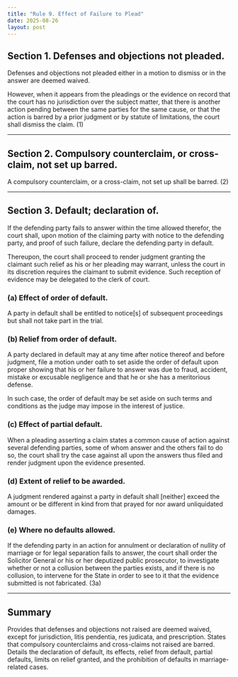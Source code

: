 ```yaml
---
title: "Rule 9. Effect of Failure to Plead"
date: 2025-08-26
layout: post
---
```


## Section 1. Defenses and objections not pleaded.  
Defenses and objections not pleaded either in a motion to dismiss or in the answer are deemed waived.  

However, when it appears from the pleadings or the evidence on record that the court has no jurisdiction over the subject matter, that there is another action pending between the same parties for the same cause, or that the action is barred by a prior judgment or by statute of limitations, the court shall dismiss the claim. (1)

---

## Section 2. Compulsory counterclaim, or cross-claim, not set up barred.
A compulsory counterclaim, or a cross-claim, not set up shall be barred. (2)

---

## Section 3. Default; declaration of.  
If the defending party fails to answer within the time allowed therefor, the court shall, upon motion of the claiming party with notice to the defending party, and proof of such failure, declare the defending party in default.  

Thereupon, the court shall proceed to render judgment granting the claimant such relief as his or her pleading may warrant, unless the court in its discretion requires the claimant to submit evidence. Such reception of evidence may be delegated to the clerk of court.  

### (a) Effect of order of default.  
A party in default shall be entitled to notice[s] of subsequent proceedings but shall not take part in the trial.  

### (b) Relief from order of default.  
A party declared in default may at any time after notice thereof and before judgment, file a motion under oath to set aside the order of default upon proper showing that his or her failure to answer was due to fraud, accident, mistake or excusable negligence and that he or she has a meritorious defense.  

In such case, the order of default may be set aside on such terms and conditions as the judge may impose in the interest of justice.  

### (c) Effect of partial default.  
When a pleading asserting a claim states a common cause of action against several defending parties, some of whom answer and the others fail to do so, the court shall try the case against all upon the answers thus filed and render judgment upon the evidence presented.  

### (d) Extent of relief to be awarded.  
A judgment rendered against a party in default shall [neither] exceed the amount or be different in kind from that prayed for nor award unliquidated damages.  

### (e) Where no defaults allowed.  
If the defending party in an action for annulment or declaration of nullity of marriage or for legal separation fails to answer, the court shall order the Solicitor General or his or her deputized public prosecutor, to investigate whether or not a collusion between the parties exists, and if there is no collusion, to intervene for the State in order to see to it that the evidence submitted is not fabricated. (3a)

---

## Summary  
Provides that defenses and objections not raised are deemed waived, except for jurisdiction, litis pendentia, res judicata, and prescription. States that compulsory counterclaims and cross-claims not raised are barred. Details the declaration of default, its effects, relief from default, partial defaults, limits on relief granted, and the prohibition of defaults in marriage-related cases.